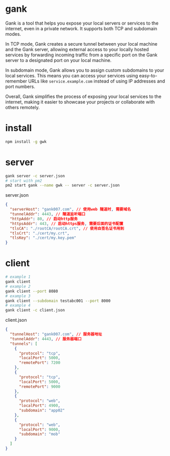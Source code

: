 # gank

Gank is a tool that helps you expose your local servers or services to the
internet, even in a private network. It supports both TCP and subdomain modes.

In TCP mode, Gank creates a secure tunnel between your local machine and the
Gank server, allowing external access to your locally hosted services by
forwarding incoming traffic from a specific port on the Gank server to a
designated port on your local machine.

In subdomain mode, Gank allows you to assign custom subdomains to your local
services. This means you can access your services using easy-to-remember URLs
like `service.example.com` instead of using IP addresses and port numbers.

Overall, Gank simplifies the process of exposing your local services to the
internet, making it easier to showcase your projects or collaborate with others
remotely.

# install

```bash
npm install -g gwk
```

# server

```bash
gank server -c server.json
# start with pm2
pm2 start gank --name gwk -- server -c server.json
```

server.json

```json
{
  "serverHost": "gank007.com", // 使用web 隧道时, 需要域名
  "tunnelAddr": 4443, // 隧道监听端口
  "httpAddr": 80, // 启动http服务
  "httpsAddr": 443, // 启动https服务, 需要后面的证书配置
  "tlsCA": "./rootCA/rootCA.crt", // 使用自签名证书用到
  "tlsCrt": "./cert/my.crt",
  "tlsKey": "./cert/my.key.pem"
}
```

# client

```bash
# example 1 
gank client
# example 2
gank client --port 8080
# example 3
gank client --subdomain testabc001 --port 8000
# example 4
gank client -c client.json
```

client.json

```json
{
  "tunnelHost": "gank007.com", // 服务器地址
  "tunnelAddr": 4443, // 服务器端口
  "tunnels": [
    {
      "protocol": "tcp",
      "localPort": 5000,
      "remotePort": 7200
    },
    {
      "protocol": "tcp",
      "localPort": 5000,
      "remotePort": 9000
    },
    {
      "protocol": "web",
      "localPort": 4900,
      "subdomain": "app02"
    },
    {
      "protocol": "web",
      "localPort": 9000,
      "subdomain": "mob"
    }
  ]
}
```
